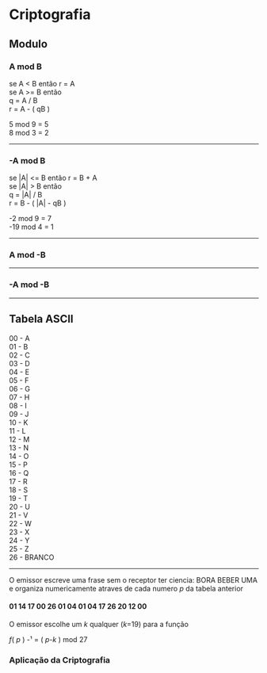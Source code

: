 # Criptografia

## Modulo

### A mod B

se A < B então r = A<br>
se A >= B então<br>
q = A / B<br>
r = A - ( qB )

5 mod 9 = 5<br>
8 mod 3 = 2

---

### -A mod B

se |A| <= B então r = B + A<br>
se |A| > B então<br>
q = |A| / B<br>
r = B - ( |A| - qB )<br>

-2 mod 9 = 7<br>
-19 mod 4 = 1

---

### A mod -B

---

### -A mod -B

---

## Tabela ASCII

00 - A<br>
01 - B<br>
02 - C<br>
03 - D<br>
04 - E<br>
05 - F<br>
06 - G<br>
07 - H<br>
08 - I<br>
09 - J<br>
10 - K<br>
11 - L<br>
12 - M<br>
13 - N<br>
14 - O<br>
15 - P<br>
16 - Q<br>
17 - R<br>
18 - S<br>
19 - T<br>
20 - U<br>
21 - V<br>
22 - W<br>
23 - X<br>
24 - Y<br>
25 - Z<br>
26 - BRANCO<br>

---

O emissor escreve uma frase sem o receptor ter ciencia: BORA BEBER UMA e organiza numericamente atraves de cada numero _p_ da tabela anterior

#### 01 14 17 00 26 01 04 01 04 17 26 20 12 00

O emissor escolhe um _k_ qualquer (_k_=19) para a função

_f_( _p_ ) -¹ = ( _p-k_ ) mod 27

### Aplicação da Criptografia
